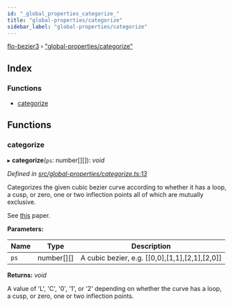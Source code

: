 ```yaml
---
id: "_global_properties_categorize_"
title: "global-properties/categorize"
sidebar_label: "global-properties/categorize"
---
```


[flo-bezier3](../globals.md) › ["global-properties/categorize"](_global_properties_categorize_.md)

## Index

### Functions

* [categorize](_global_properties_categorize_.md#categorize)

## Functions

###  categorize

▸ **categorize**(`ps`: number[][]): *void*

*Defined in [src/global-properties/categorize.ts:13](https://github.com/FlorisSteenkamp/FloBezier/blob/6f79660/src/global-properties/categorize.ts#L13)*

Categorizes the given cubic bezier curve according to whether it has a loop,
a cusp, or zero, one or two inflection points all of which are mutually
exclusive.

See <a href="http://graphics.pixar.com/people/derose/publications/CubicClassification/paper.pdf">
this</a> paper.

**Parameters:**

Name | Type | Description |
------ | ------ | ------ |
`ps` | number[][] | A cubic bezier, e.g. [[0,0],[1,1],[2,1],[2,0]] |

**Returns:** *void*

A value of 'L', 'C', '0', '1', or '2' depending on whether
the curve has a loop, a cusp, or zero, one or two inflection points.

